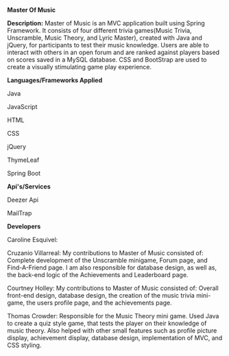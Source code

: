 **Master Of Music**

**Description:** 
Master of Music is an MVC application built using Spring Framework. 
It consists of four different trivia games(Music Trivia, Unscramble, Music Theory, and Lyric Master), created with Java and jQuery, for participants to test their music knowledge. 
Users are able to interact with others in an open forum and are ranked against players based on scores saved in a MySQL database. 
CSS and BootStrap are used to create a visually stimulating game play experience.

**Languages/Frameworks Applied**

Java

JavaScript

HTML

CSS

jQuery

ThymeLeaf

Spring Boot

**Api's/Services**

Deezer Api

MailTrap

**Developers**

Caroline Esquivel: 

Cruzanio Villarreal: My contributions to Master of Music consisted of: Complete development of the Unscramble minigame, Forum page, and Find-A-Friend page. I am also responsible for database design, as well as, the back-end logic of the Achievements and Leaderboard page.

Courtney Holley: My contributions to Master of Music consisted of: Overall front-end design, database design, the creation of the music trivia mini-game, the users profile page, and the achievements page.

Thomas Crowder: Responsible for the Music Theory mini game. Used Java to create a quiz style game, 
that tests the player on their knowledge of music theory. Also helped with other small features such as profile
picture display, achievement display, database design, implementation of MVC, and CSS styling. 



